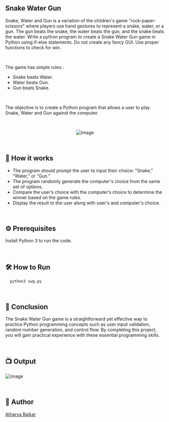 
## Snake Water Gun

Snake, Water and Gun is a variation of the children's game "rock-paper-scissors" where players use hand gestures to represent a snake, water, or a gun. 
The gun beats the snake, the water beats the gun, and the snake beats the water.
Write a python program to create a Snake Water Gun game in Python using if-else statements. 
Do not create any fancy GUI. Use proper functions to check for win.

<br>

The game has simple rules :
- Snake beats Water.
- Water beats Gun.
- Gun beats Snake.

<br>

The objective is to create a Python program that allows a user to play Snake, Water and Gun against the computer.

<br>

<p align="center">
  <img src="https://github.com/DarkGuardian641/Python-Mini-Projects/assets/91188597/0a606dd9-820d-4ab1-95ff-0481404e2890" alt="image">
</p>

<br>

## 🌟 How it works

- The program should prompt the user to input their choice: "Snake," "Water," or "Gun."
- The program randomly generate the computer's choice from the same set of options.
- Compare the user’s choice with the computer’s choice to determine the winner based on the game rules.
- Display the result to the user along with user's and computer's choice.

<br>


## ⚙️ Prerequisites

Install Python 3 to run the code.

<br>

## 🛠️ How to Run

```python3
  python3 swg.py
```

<br>

## 📜 Conclusion

The Snake Water Gun game is a straightforward yet effective way to practice Python programming concepts such as user input validation, random number generation, and control flow. 
By completing this project, you will gain practical experience with these essential programming skills.

<br>

## 📺 Output

![image](https://github.com/DarkGuardian641/Python-Mini-Projects/assets/91188597/dfd182c8-b5e3-42f5-9816-d46e5c9b4770)

<br>

## 🤖 Author
[Atharva Baikar](https://github.com/DarkGuardian641)